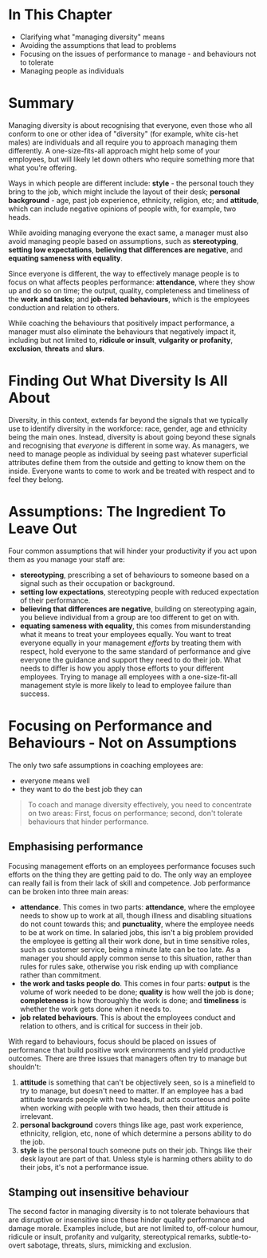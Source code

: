 # In This Chapter
- Clarifying what "managing diversity" means
- Avoiding the assumptions that lead to problems
- Focusing on the issues of performance to manage - and behaviours not to tolerate
- Managing people as individuals

# Summary
Managing diversity is about recognising that everyone, even those who all conform to one or other idea of "diversity" (for example, white cis-het males) are individuals and all require you to approach managing them differently. A one-size-fits-all approach might help some of your employees, but will likely let down others who require something more that what you're offering.

Ways in which people are different include: **style** - the personal touch they bring to the job, which might include the layout of their desk; **personal background** - age, past job experience, ethnicity, religion, etc; and **attitude**, which can include negative opinions of people with, for example, two heads.

While avoiding managing everyone the exact same, a manager must also avoid managing people based on assumptions, such as **stereotyping**, **setting low expectations**, **believing that differences are negative**, and **equating sameness with equality**.

Since everyone is different, the way to effectively manage people is to focus on what affects peoples performance: **attendance**, where they show up and do so on time; the output, quality, completeness and timeliness of the **work and tasks**; and **job-related behaviours**, which is the employees conduction and relation to others.

While coaching the behaviours that positively impact performance, a manager must also eliminate the behaviours that negatively impact it, including but not limited to, **ridicule or insult**, **vulgarity or profanity**, **exclusion**, **threats** and **slurs**.

# Finding Out What Diversity Is All About
Diversity, in this context, extends far beyond the signals that we typically use to identify diversity in the workforce: race, gender, age and ethnicity being the main ones. Instead, diversity is about going beyond these signals and recognising that _everyone_ is different in some way. As managers, we need to manage people as individual by seeing past whatever superficial attributes define them from the outside and getting to know them on the inside. Everyone wants to come to work and be treated with respect and to feel they belong.

# Assumptions: The Ingredient To Leave Out
Four common assumptions that will hinder your productivity if you act upon them as you manage your staff are:
- **stereotyping**, prescribing a set of behaviours to someone based on a signal such as their occupation or background.
- **setting low expectations**, stereotyping people with reduced expectation of their performance.
- **believing that differences are negative**, building on stereotyping again, you believe individual from a group are too different to get on with.
- **equating sameness with equality**, this comes from misunderstanding what it means to treat your employees equally. You want to treat everyone equally in your management _efforts_ by treating them with respect, hold everyone to the same standard of performance and give everyone the guidance and support they need to do their job. What needs to differ is how you apply those efforts to your different employees. Trying to manage all employees with a one-size-fit-all management style is more likely to lead to employee failure than success.

# Focusing on Performance and Behaviours - Not on Assumptions
The only two safe assumptions in coaching employees are:
- everyone means well
- they want to do the best job they can

> To coach and manage diversity effectively, you need to concentrate on two areas: First, focus on performance; second, don't tolerate behaviours that hinder performance.

## Emphasising performance
Focusing management efforts on an employees performance focuses such efforts on the thing they are getting paid to do. The only way an employee can really fail is from their lack of skill and competence. Job performance can be broken into three main areas:
- **attendance**. This comes in two parts: **attendance**, where the employee needs to show up to work at all, though illness and disabling situations do not count towards this; and **punctuality**, where the employee needs to be at work on time. In salaried jobs, this isn't a big problem provided the employee is getting all their work done, but in time sensitive roles, such as customer service, being a minute late can be too late. As a manager you should apply common sense to this situation, rather than rules for rules sake, otherwise you risk ending up with compliance rather than commitment.
- **the work and tasks people do**. This comes in four parts: **output** is the volume of work needed to be done; **quality** is how well the job is done; **completeness** is how thoroughly the work is done; and **timeliness** is whether the work gets done when it needs to.
- **job related behaviours**. This is about the employees conduct and relation to others, and is critical for success in their job.

With regard to behaviours, focus should be placed on issues of performance that build positive work environments and yield productive outcomes. There are three issues that managers often try to manage but shouldn't:
1. **attitude** is something that can't be objectively seen, so is a minefield to try to manage, but doesn't need to matter. If an employee has a bad attitude towards people with two heads, but acts courteous and polite when working with people with two heads, then their attitude is irrelevant.
2. **personal background** covers things like age, past work experience, ethnicity, religion, etc, none of which determine a persons ability to do the job.
3. **style** is the personal touch someone puts on their job. Things like their desk layout are part of that. Unless style is harming others ability to do their jobs, it's not a performance issue.

## Stamping out insensitive behaviour
The second factor in managing diversity is to not tolerate behaviours that are disruptive or insensitive since these hinder quality performance and damage morale. Examples include, but are not limited to, off-colour humour, ridicule or insult, profanity and vulgarity, stereotypical remarks, subtle-to-overt sabotage, threats, slurs, mimicking and exclusion.


